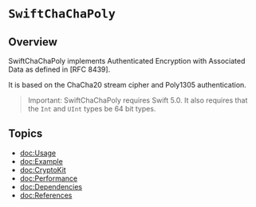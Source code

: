 # ``SwiftChaChaPoly``

## Overview

SwiftChaChaPoly implements Authenticated Encryption with Associated Data as defined in [RFC 8439].

It is based on the ChaCha20 stream cipher and Poly1305 authentication.

> Important:
SwiftChaChaPoly requires Swift 5.0. It also requires that the `Int` and `UInt` types be 64 bit types.

## Topics

- <doc:Usage>
- <doc:Example>
- <doc:CryptoKit>
- <doc:Performance>
- <doc:Dependencies>
- <doc:References>
